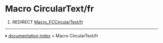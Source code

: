 # Macro CircularText/fr
1.  REDIRECT [Macro_FCCircularText/fr](Macro_FCCircularText/fr.md)



---
⏵ [documentation index](../README.md) > Macro CircularText/fr

